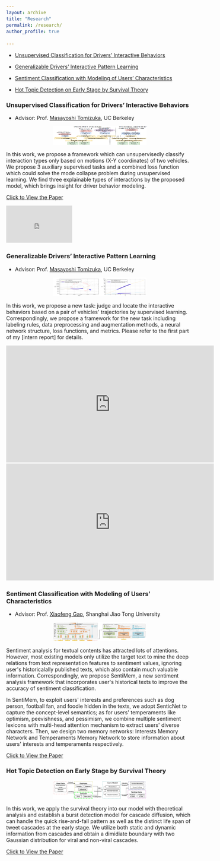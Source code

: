 ```yaml
---
layout: archive
title: "Research"
permalink: /research/
author_profile: true

---
```


* [Unsupervised Classification for Drivers’ Interactive Behaviors](#anchor)

* [Generalizable Drivers’ Interactive Pattern Learning](#anchor2)

* [Sentiment Classification with Modeling of Users’ Characteristics](#anchor3)

* [Hot Topic Detection on Early Stage by Survival Theory](#anchor4)

### <span id = "anchor">Unsupervised Classification for Drivers’ Interactive Behaviors</span>
* Advisor: Prof. [Masayoshi Tomizuka](https://me.berkeley.edu/people/masayoshi-tomizuka/), UC Berkeley

<center><img src='/images/unsup.PNG' width="50%" height="50" /></center>
  
In this work, we propose a framework which can unsupervisedly classify interaction types only based on motions (X-Y coordinates) of two vehicles. We propose 3 auxiliary supervised tasks and a combined loss function which could solve the mode collapse problem during unsupervised learning. We find three explainable types of interactions by the proposed model, which brings insight for driver behavior modeling. 

[Click to View the Paper](http://jiaxiaosong.github.io/files/CVPR_2020_under_review.pdf)

<iframe  width="178" height="100" src="https://www.youtube.com/embed/v5ppij0nyvg" frameborder="0" allow="accelerometer; autoplay; encrypted-media; gyroscope; picture-in-picture" allowfullscreen></iframe>

### <span id = "anchor2">Generalizable Drivers’ Interactive Pattern Learning</span>
* Advisor: Prof. [Masayoshi Tomizuka](https://me.berkeley.edu/people/masayoshi-tomizuka/), UC Berkeley

<center><img src='/images/task1.png' width="50%" height="50" /></center>

In this work,  we propose a new task: judge and locate the interactive behaviors based on a pair of vehicles' trajectories by supervised learning. Correspondingly, we propose a framework for the new task including labeling rules, data preprocessing and augmentation methods, a neural network structure, loss functions, and metrics. Please refer to the first part of my [intern report] for details.

<iframe width="560 " height="315" src="https://www.youtube.com/embed/Pyf_ubAip5E" frameborder="0" allow="accelerometer; autoplay; encrypted-media; gyroscope; picture-in-picture" allowfullscreen></iframe>
<iframe width="560" height="315" src="https://www.youtube.com/embed/M3dbjGGZZ_k" frameborder="0" allow="accelerometer; autoplay;encrypted-media; gyroscope; picture-in-picture" allowfullscreen></iframe>

### <span id = "anchor3">Sentiment Classification with Modeling of Users’ Characteristics</span>
* Advisor: Prof. [Xiaofeng Gao](http://www.cs.sjtu.edu.cn/~gao-xf/), Shanghai Jiao Tong University

<center><img src='/images/senti.png' width="50%" height="50" /></center>

Sentiment analysis for textual contents has attracted lots of attentions. However, most existing models only utilize the target text to mine the deep relations from text representation features to sentiment values, ignoring user's historicalally published texts, which also contain much valuable information. Correspondingly, we propose SentiMem, a new sentiment analysis framework that incorporates user's historical texts to improve the accuracy of sentiment classification. 

In SentiMem, to exploit users' interests and preferences such as dog person, football fan, and foodie hidden in the texts, we adopt SenticNet to capture the concept-level semantics; as for users' temperaments like optimism, peevishness, and pessimism, we combine multiple sentiment lexicons with multi-head attention mechanism to extract users' diverse characters. Then, we design two memory networks: Interests Memory Network and Temperaments Memory Network to store information about users' interests and temperaments respectively.

[Click to View the Paper](http://jiaxiaosong.github.io/files/DASFAA_2020_in_submission.pdf)

### <span id = "anchor4">Hot Topic Detection on Early Stage by Survival Theory</span>

<center><img src='/images/survival.PNG' width="50%" height="50" /></center>

In this work, we apply the survival theory into our model with  theoretical analysis and establish a burst detection model for cascade diffusion, which can handle the quick rise-and-fall pattern as well as the distinct life span of tweet cascades at the early stage. We utilize both static and dynamic information from cascades and obtain a dimidiate boundary with two Gaussian distribution for viral and non-viral cascades.

[Click to View the Paper](http://jiaxiaosong.github.io/files/TKDE_major_revision.pdf)
